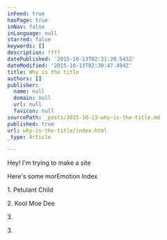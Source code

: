 ```yaml
---
inFeed: true
hasPage: true
inNav: false
inLanguage: null
starred: false
keywords: []
description: ffff
datePublished: '2015-10-13T02:31:20.543Z'
dateModified: '2015-10-13T02:30:47.494Z'
title: Why is the title
authors: []
publisher:
  name: null
  domain: null
  url: null
  favicon: null
sourcePath: _posts/2015-10-13-why-is-the-title.md
published: true
url: why-is-the-title/index.html
_type: Article

---
```

Hey! I'm trying to make a site

Here's some morEmotion Index

1\. Petulant Child

2\. Kool Moe Dee

3\. 

3\.
